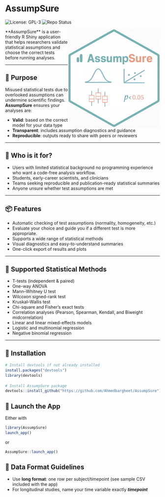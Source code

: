 # AssumpSure

![License: GPL-3](https://img.shields.io/badge/license-GPL--3-blue.svg) ![Repo Status](https://img.shields.io/badge/status-active-brightgreen.svg)


<img align="right" src="inst/app/www/logo.png" width=300>
**AssumpSure** is a user-friendly R Shiny application that helps researchers validate statistical assumptions and choose the correct tests before running analyses.

---

## 🎯 Purpose

Misused statistical tests due to overlooked assumptions can undermine scientific findings. **AssumpSure** ensures your analyses are:

- **Valid**: based on the correct model for your data type
- **Transparent**: includes assumption diagnostics and guidance
- **Reproducible**: outputs ready to share with peers or reviewers

---

## 👥 Who is it for?

- Users with limited statistical background no programming experience who want a code-free analysis workflow.
- Students, early-career scientists, and clinicians
- Teams seeking reproducible and publication-ready statistical summaries
- Anyone unsure whether test assumptions are met

---

## 📦 Features

- Automatic checking of test assumptions (normality, homogeneity, etc.)
- Evaluate your choice and guide you if a different test is more appropriate.
- Supports a wide range of statistical methods
- Visual diagnostics and easy-to-understand summaries
- One-click export of results and plots

---

## 🧪 Supported Statistical Methods

- T-tests (independent & paired)
- One-way ANOVA
- Mann–Whitney U test
- Wilcoxon signed-rank test
- Kruskal–Wallis test
- Chi-square and Fisher’s exact tests
- Correlation analyses (Pearson, Spearman, Kendall, and Biweight midcorrelation)
- Linear and linear mixed-effects models
- Logistic and multinomial regression
- Negative binomial regression

---

## 📁 Installation

```r
# Install devtools if not already installed
install.packages("devtools")
library(devtools)

# Install AssumpSure package
devtools::install_github("https://github.com/Ahmedbargheet/AssumpSure")
```

## 🚀 Launch the App

Either with
```r
library(AssumpSure)
launch_app()
```
or 

```r
AssumpSure::launch_app()
```

## 📂 Data Format Guidelines

- Use **long format**: one row per subject/timepoint (see sample CSV included with the app)
- For longitudinal studies, name your time variable exactly ***timepoint***
